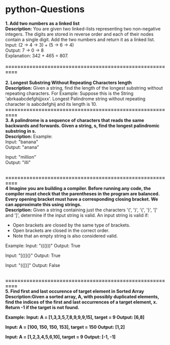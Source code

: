 # python-Questions
<b>1. Add two numbers as a linked list</b>
<br><b>Description:</b> You are given two linked-lists representing two non-negative integers. The digits are stored in reverse order and each of their nodes contain a single digit. Add the two numbers and return it as a linked list.<br>
      Input: (2 -> 4 -> 3) + (5 -> 6 -> 4)<br>
      Output: 7 -> 0 -> 8<br>
      Explanation: 342 + 465 = 807.<br>
<br><b>=========================================================</b>     
<br><b>2. Longest Substring Without Repeating Characters length</b>
<br><b>Description:</b> Given a string, find the length of the longest substring without repeating characters.
          For Example: Suppose this is the String 'abrkaabcdefghijjxxx'. Longest Palindrome string without repeating character is aabcdefghij and its length is 10.
<br><b>=========================================================</b>
<br><b>3. A palindrome is a sequence of characters that reads the same backwards and forwards. Given a string, s, find the longest palindromic substring in s.</b><br>
<b>Description:</b> Example:<br>
Input: "banana"<br>
Output: "anana"<br>

Input: "million"<br>
Output: "illi"<br>

<br><b>=========================================================</b>
<br><b>4 Imagine you are building a compiler. Before running any code, the compiler must check that the parentheses in the program are balanced. <BR>
         Every opening bracket must have a corresponding closing bracket. We can approximate this using strings.</b><br>
<b>Description:</b> Given a string containing just the characters '(', ')', '{', '}', '[' and ']', determine if the input string is valid.
An input string is valid if:
- Open brackets are closed by the same type of brackets.
- Open brackets are closed in the correct order.
- Note that an empty string is also considered valid.

Example:
Input: "((()))"
Output: True

Input: "[()]{}"
Output: True

Input: "({[)]"
Output: False


<br><b>=========================================================</b>
<br><b>5. Find first and last occurence of target element in Sorted Array<BR>
<b>Description:</b>Given a sorted array, A, with possibly duplicated elements, find the indices of the first and last occurrences of a target element, x.</BR>
      Return -1 if the target is not found.

Example:
Input: A = [1,3,3,5,7,8,9,9,9,15], target = 9
Output: [6,8]

Input: A = [100, 150, 150, 153], target = 150
Output: [1,2]

Input: A = [1,2,3,4,5,6,10], target = 9
Output: [-1, -1]      
